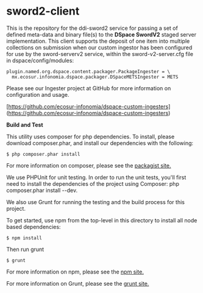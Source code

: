 sword2-client
=============

This is the repository for the ddi-sword2 service for 
passing a set of defined meta-data and binary file(s) to the
**DSpace SwordV2** staged server implementation. This client
supports the deposit of one item into multiple collections on
submission when our custom ingestor has been configured for use
by the sword-serverv2 service, within the sword-v2-server.cfg
file in dspace/config/modules:

    plugin.named.org.dspace.content.packager.PackageIngester = \
      mx.ecosur.infonomia.dspace.packager.DSpaceMETSIngester = METS

Please see our Ingester project at GitHub for more information
on configuration and usage.

[https://github.com/ecosur-infonomia/dspace-custom-ingesters]
(https://github.com/ecosur-infonomia/dspace-custom-ingesters)

**Build and Test**

This utility uses composer for php dependencies. To install,
please download composer.phar, and install our dependencies
with the following:

    $ php composer.phar install

For more information on composer, please see the [packagist site.](https://packagist.org/)

We use PHPUnit for unit testing. In order to run the unit tests, you'll first need to 
install the dependencies of the project using Composer: php composer.phar install --dev. 

We also use Grunt for running the testing and the build process for this project.

To get started, use npm from the top-level in this directory to install
all node based dependencies:

    $ npm install

Then run grunt

    $ grunt

For more information on npm, please see the [npm site.](https://npmjs.org/)

For more information on Grunt, please see the [grunt site.](http://gruntjs.com/)
